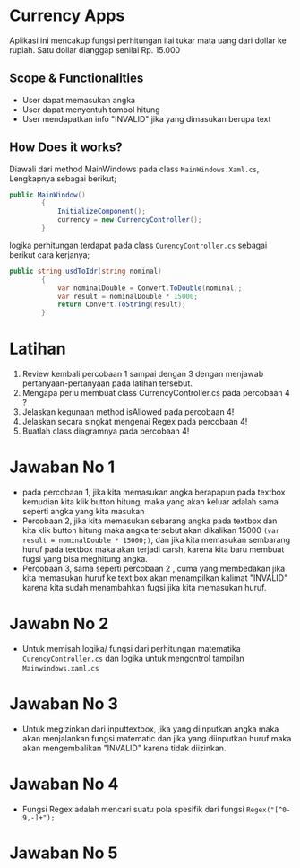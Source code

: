 ﻿# Currency Apps
Aplikasi ini mencakup fungsi perhitungan ilai tukar mata uang dari dollar ke rupiah. Satu dollar dianggap senilai Rp. 15.000

## Scope & Functionalities
- User dapat memasukan angka
- User dapat menyentuh tombol hitung
- User mendapatkan info "INVALID" jika yang dimasukan berupa text

## How Does it works?
Diawali dari method MainWindows pada class `MainWindows.Xaml.cs`, Lengkapnya sebagai berikut;

```csharp
public MainWindow()
        {
            InitializeComponent();
            currency = new CurrencyController();
        }
```

logika perhitungan terdapat pada class `CurencyController.cs` sebagai berikut cara kerjanya;

```csharp
public string usdToIdr(string nominal)
        {
            var nominalDouble = Convert.ToDouble(nominal);
            var result = nominalDouble * 15000;
            return Convert.ToString(result);
        }
```

# Latihan
1. Review kembali percobaan 1 sampai dengan 3 dengan menjawab pertanyaan-pertanyaan pada latihan tersebut.
2. Mengapa perlu membuat class CurrencyController.cs pada percobaan 4 ?
3. Jelaskan kegunaan method isAllowed pada percobaan 4!
4. Jelaskan secara singkat mengenai Regex pada percobaan 4!
5. Buatlah class diagramnya pada percobaan 4! 


# Jawaban No 1
- pada percobaan 1, jika kita memasukan angka berapapun pada textbox kemudian kita klik button hitung, maka yang akan keluar adalah sama seperti angka yang kita masukan
- Percobaan 2, jika kita memasukan sebarang angka pada textbox dan kita klik button hitung maka angka tersebut akan dikalikan 15000 `(var result = nominalDouble * 15000;)`, dan jika kita  memasukan sembarang huruf pada textbox maka akan terjadi carsh, karena kita baru membuat fugsi yang bisa meghitung angka.
- Percobaan 3, sama seperti percobaan 2 , cuma yang membedakan jika kita memasukan huruf ke text box akan menampilkan kalimat "INVALID" karena kita sudah menambahkan fugsi jika kita memasukan huruf.

# Jawabn No 2
- Untuk memisah logika/ fungsi dari perhitungan matematika `CurencyController.cs` dan logika untuk mengontrol tampilan `Mainwindows.xaml.cs`

# Jawaban No 3
- Untuk megizinkan dari inputtextbox, jika yang diinputkan angka maka akan menjalankan fungsi matematic dan jika yang diinputkan huruf maka akan mengembalikan "INVALID" karena tidak diizinkan.

# Jawaban No 4
- Fungsi Regex adalah mencari suatu pola spesifik dari fungsi `Regex("[^0-9,-]+");`

# Jawaban No 5